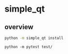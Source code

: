 # simple_qt
## overview


```bash
python -m simple_qt install 
```



```
python -m pytest test/
```